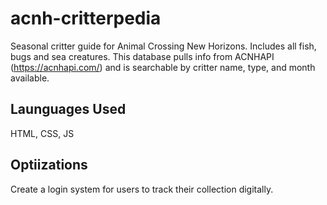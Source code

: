 # acnh-critterpedia
Seasonal critter guide for Animal Crossing New Horizons. Includes all fish, bugs and sea creatures. This database pulls info from ACNHAPI (https://acnhapi.com/) and is searchable by critter name, type, and month available.

## Launguages Used
HTML, CSS, JS

## Optiizations
Create a login system for users to track their collection digitally.

